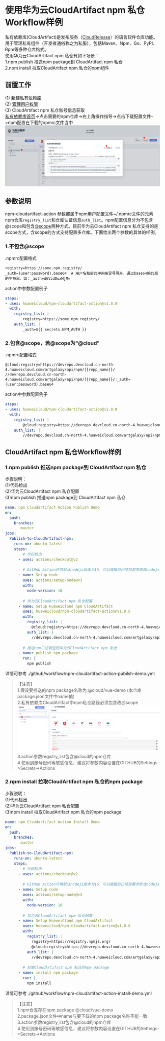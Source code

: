 # 使用华为云CloudArtifact npm 私仓Workflow样例
私有依赖库(CloudArtifact)是发布服务（[CloudRelease](https://support.huaweicloud.com/cloudrelease/index.html)）的语言软件仓库功能。用于管理私有组件（开发者通俗称之为私服），包括Maven、Npm、Go、PyPI、Rpm等多种仓库格式。   
使用华为云CloudArtifact npm 私仓有如下场景：  
1.npm publish 推送npm package到 CloudArtifact npm 私仓   
2.npm install 拉取CloudArtifact npm 私仓的npm组件 

## **前置工作**
(1) [新建私有依赖库](https://support.huaweicloud.com/usermanual-releaseman/cloudrelease_01_0008.html)  
(2) [管理用户权限](https://support.huaweicloud.com/usermanual-releaseman/cloudrelease_01_0011.html)  
(3) CloudArtifact npm 私仓账号信息获取  
[私有依赖库首页](https://devcloud.cn-north-4.huaweicloud.com/cloudartifact/repository)->点击需要的npm仓库->右上角操作指导->点击下载配置文件->npm配置在下载的npmrc文件当中  
![图一](imgs/npm-config-download.PNG)

## 参数说明
npm-cloudartifact-action 参数都属于npm用户配置文件~/.npmrc文件的元素npm仓库`registry_list`和仓库认证信息`auth_list`。npm配置信息分为不包含@scope和包含[@scope](https://docs.npmjs.com/cli/v6/using-npm/scope)两种方式。目前华为云CloudArtifact npm 私仓支持的是scope方式，含scope的方式支持配置多仓库。下面给出两个参数的具体的样例。  

### 1.不包含@scope
.npmrc配置格式
```
registry=https://some.npm.registry/
_auth=(user:password).base64  # 用户名和密码中间用冒号隔开，通过base64编码后的字符串。如：_auth=dGVzdDoxMjM=
```
action中参数配置例子
```yml
steps:
- uses: huaweicloud/npm-cloudartifact-action@v1.0.0
  with: 
    registry_list: |
        registry=https://some.npm.registry/
    auth_list: |
        _auth=${{ secrets.NPM_AUTH }}
```
### 2.包含@scope，若@scope为"@cloud"
.npmrc配置格式
```
@cloud:registry=https://devrepo.devcloud.cn-north-4.huaweicloud.com/artgalaxy/api/npm/{{repp_name}}/
//devrepo.devcloud.cn-north-4.huaweicloud.com/artgalaxy/api/npm/{{repp_name}}/:_auth=(user:password).base64
```
action中参数配置例子
```yml
steps:
- uses: huaweicloud/npm-cloudartifact-action@v1.0.0
  with: 
    registry_list: |
        @cloud:registry=https://devrepo.devcloud.cn-north-4.huaweicloud.com/artgalaxy/api/npm/{{repp_name}}/
    auth_list: |
        //devrepo.devcloud.cn-north-4.huaweicloud.com/artgalaxy/api/npm/{{repp_name}}/:_auth=${{ secrets.NPM_AUTH }}
```

## **CloudArtifact npm 私仓Workflow样例**
### 1.npm publish 推送npm package到 CloudArtifact npm 私仓 
步骤说明：  
(1)代码检出   
(2)华为云CloudArtifact npm 私仓配置    
(3)npm publish 推送npm package到 CloudArtifact npm 私仓  
```yaml
name: npm Cloudartifact Action Publish Demo
on:
  push:
    branches:
       master
jobs:
  Publish-to-CloudArtifact-npm:
    runs-on: ubuntu-latest
    steps:
        # 代码检出
      - uses: actions/checkout@v2

        # GitHub Action环境默认nodejs版本为16，可以根据自己项目需求修改nodejs版本
      - name: Setup node
        uses: actions/setup-node@v3
        with:
          node-version: 16

        # 华为云CloudArtifact npm 私仓配置 
      - name: Setup HuaweiCloud npm CloudArtifact
        uses: huaweicloud/npm-cloudartifact-action@v1.0.0
        with: 
          registry_list: |
            @cloud:registry=https://devrepo.devcloud.cn-north-4.huaweicloud.com/artgalaxy/api/npm/{{repp_name}}/
          auth_list: |
            //devrepo.devcloud.cn-north-4.huaweicloud.com/artgalaxy/api/npm/{{repp_name}}/:_auth=${{ secrets.NPM_AUTH }}
            
        # 推送npm二进制包到华为云CloudArtifact npm 私仓
      - name: publish npm package 
        run: |
          npm publish
```   
详情可参考 ./github/workflow/npm-cloudartifact-action-pubilsh-demo.yml
>【注意】  
> 1.假设要推送的npm package名称为:@cloud/vue-demo (本仓库package.json文件中name值)  
> 2.私有依赖库CloudArtifact中npm私仓路径必须包含改@scope
> ![npm-repo-scope](imgs/npm-repo-scope.PNG)  
> 3.action参数registry_list包含@cloud的npm仓库  
> 4.使用到账号密码等敏感信息，建议将参数内容设置在GITHUB的Settings->Secrets->Actions

### 2.npm install 拉取CloudArtifact npm 私仓的npm package 
步骤说明：  
(1)代码检出   
(2)华为云CloudArtifact npm 私仓配置    
(3)npm install 拉取CloudArtifact npm 私仓的npm package   
```yaml
name: npm Cloudartifact Action Install Demo
on:
  push:
    branches:
       master
jobs:
  Publish-to-CloudArtifact-npm:
    runs-on: ubuntu-latest
    steps:
        # 代码检出
      - uses: actions/checkout@v2

        # GitHub Action环境默认nodejs版本为16，可以根据自己项目需求修改nodejs版本
      - name: Setup node
        uses: actions/setup-node@v3
        with:
          node-version: 16

        # 华为云CloudArtifact npm 私仓配置 
      - name: Setup HuaweiCloud npm CloudArtifact
        uses: huaweicloud/npm-cloudartifact-action@v1.0.0
        with: 
          registry_list: |
            registry=https://registry.npmjs.org/
            @cloud:registry=https://devrepo.devcloud.cn-north-4.huaweicloud.com/artgalaxy/api/npm/{{repp_name}}/
          auth_list: |
            //devrepo.devcloud.cn-north-4.huaweicloud.com/artgalaxy/api/npm/{{repp_name}}/:_auth=${{ secrets.NPM_AUTH }}
            
        # 拉取CloudArtifact npm 私仓的npm package
      - name: install npm package 
        run: |
          npm install
```
详情可参考 ./github/workflow/npm-cloudartifact-action-install-demo.yml
>【注意】  
> 1.npm仓库存在npm package @cloud/vue-demo   
> 2.package.json文件中name与要下载的npm package名称不能一致  
> 3.action参数registry_list包含@cloud的npm仓库  
> 4.使用到账号密码等敏感信息，建议将参数内容设置在GITHUB的Settings->Secrets->Actions